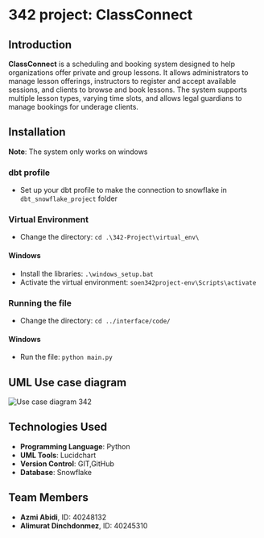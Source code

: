 # 342 project: ClassConnect

## Introduction
**ClassConnect** is a scheduling and booking system designed to help organizations offer private and group lessons. It allows administrators to manage lesson offerings, instructors to register and accept available sessions, and clients to browse and book lessons. The system supports multiple lesson types, varying time slots, and allows legal guardians to manage bookings for underage clients.

## Installation

**Note**: The system only works on windows
### dbt profile
- Set up your dbt profile to make the connection to snowflake in `dbt_snowflake_project` folder
### Virtual Environment
- Change the directory:  `cd .\342-Project\virtual_env\`

#### Windows
- Install the libraries: `.\windows_setup.bat`
- Activate the virtual environment: `soen342project-env\Scripts\activate`

### Running the file
- Change the directory: `cd ../interface/code/`

#### Windows
- Run the file: `python main.py`



## UML Use case diagram
![Use case diagram 342](https://github.com/user-attachments/assets/652978ee-4cb5-45ee-a393-5876ac71983e)

## Technologies Used
- **Programming Language**: Python
- **UML Tools**: Lucidchart
- **Version Control**: GIT,GitHub
- **Database**: Snowflake

## Team Members
- **Azmi Abidi**, ID: 40248132
- **Alimurat Dinchdonmez**, ID: 40245310
